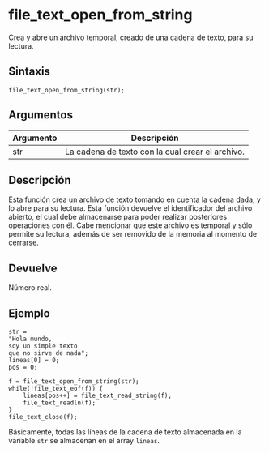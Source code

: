 # file_text_open_from_string

Crea y abre un archivo temporal, creado de una cadena de texto, para su lectura.

## Sintaxis

  
```gml  
file_text_open_from_string(str);  
```  

## Argumentos

Argumento|Descripción|  
---|---|  
str|La cadena de texto con la cual crear el archivo.|  

## Descripción

Esta función crea un archivo de texto tomando en cuenta la cadena dada, y lo abre para su lectura. Esta función devuelve el identificador del archivo abierto, el cual debe almacenarse para poder realizar posteriores operaciones con él. Cabe mencionar que este archivo es temporal y sólo permite su lectura, además de ser removido de la memoria al momento de cerrarse.

## Devuelve

Número real.

## Ejemplo

  
```gml  
str =  
"Hola mundo,  
soy un simple texto  
que no sirve de nada";  
lineas[0] = 0;  
pos = 0;  
  
f = file_text_open_from_string(str);  
while(!file_text_eof(f)) {  
    lineas[pos++] = file_text_read_string(f);  
    file_text_readln(f);  
}  
file_text_close(f);  
```  
Básicamente, todas las líneas de la cadena de texto almacenada en la variable `str` se almacenan en el array `lineas`.